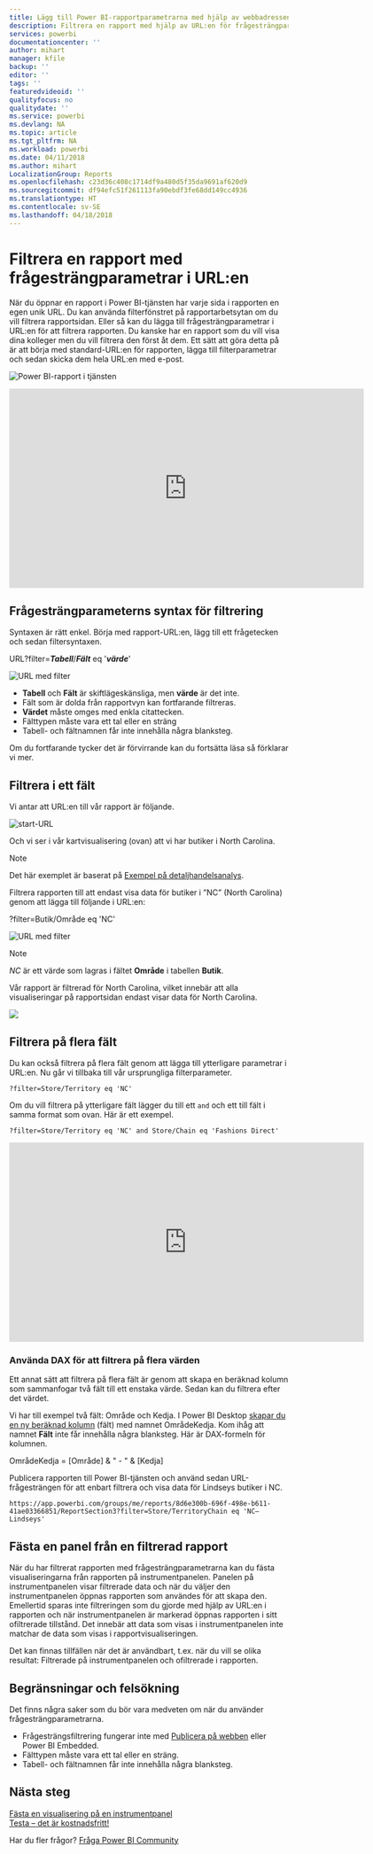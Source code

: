 ```yaml
---
title: Lägg till Power BI-rapportparametrarna med hjälp av webbadressen
description: Filtrera en rapport med hjälp av URL:en för frågesträngparametrar – du kan även filtrera på mer än ett fält.
services: powerbi
documentationcenter: ''
author: mihart
manager: kfile
backup: ''
editor: ''
tags: ''
featuredvideoid: ''
qualityfocus: no
qualitydate: ''
ms.service: powerbi
ms.devlang: NA
ms.topic: article
ms.tgt_pltfrm: NA
ms.workload: powerbi
ms.date: 04/11/2018
ms.author: mihart
LocalizationGroup: Reports
ms.openlocfilehash: c23d36c408c1714df9a480d5f35da9691af620d9
ms.sourcegitcommit: df94efc51f261113fa90ebdf3fe68dd149cc4936
ms.translationtype: HT
ms.contentlocale: sv-SE
ms.lasthandoff: 04/18/2018
---
```

# <a name="filter-a-report-using-query-string-parameters-in-the-url"></a>Filtrera en rapport med frågesträngparametrar i URL:en
När du öppnar en rapport i Power BI-tjänsten har varje sida i rapporten en egen unik URL. Du kan använda filterfönstret på rapportarbetsytan om du vill filtrera rapportsidan.  Eller så kan du lägga till frågesträngparametrar i URL:en för att filtrera rapporten. Du kanske har en rapport som du vill visa dina kolleger men du vill filtrera den först åt dem. Ett sätt att göra detta på är att börja med standard-URL:en för rapporten, lägga till filterparametrar och sedan skicka dem hela URL:en med e-post.

![Power BI-rapport i tjänsten](media/service-url-filters/power-bi-report2.png)

<iframe width="640" height="360" src="https://www.youtube.com/embed/WQFtN8nvM4A?list=PLv2BtOtLblH3YE_Ycas5B1GtcoFfJXavO&amp;showinfo=0" frameborder="0" allowfullscreen></iframe>

## <a name="query-string-parameter-syntax-for-filtering"></a>Frågesträngparameterns syntax för filtrering
Syntaxen är rätt enkel. Börja med rapport-URL:en, lägg till ett frågetecken och sedan filtersyntaxen.

URL?filter=***Tabell***/***Fält*** eq '***värde***'

![URL med filter](media/service-url-filters/power-bi-filter-urls7b.png)

* **Tabell** och **Fält** är skiftlägeskänsliga, men **värde** är det inte.
* Fält som är dolda från rapportvyn kan fortfarande filtreras.
* **Värdet** måste omges med enkla citattecken.
* Fälttypen måste vara ett tal eller en sträng
* Tabell- och fältnamnen får inte innehålla några blanksteg.

Om du fortfarande tycker det är förvirrande kan du fortsätta läsa så förklarar vi mer.  

## <a name="filter-on-a-field"></a>Filtrera i ett fält
Vi antar att URL:en till vår rapport är följande.

![start-URL](media/service-url-filters/power-bi-filter-urls6.png)

Och vi ser i vår kartvisualisering (ovan) att vi har butiker i North Carolina.

>[!NOTE]
>Det här exemplet är baserat på [Exempel på detaljhandelsanalys](sample-datasets.md).
> 

Filtrera rapporten till att endast visa data för butiker i ”NC” (North Carolina) genom att lägga till följande i URL:en:

?filter=Butik/Område eq 'NC'

![URL med filter](media/service-url-filters/power-bi-filter-urls7.png)

>[!NOTE]
>*NC* är ett värde som lagras i fältet **Område** i tabellen **Butik**.
> 
> 

Vår rapport är filtrerad för North Carolina, vilket innebär att alla visualiseringar på rapportsidan endast visar data för North Carolina.

![](media/service-url-filters/power-bi-report4.png)

## <a name="filter-on-multiple-fields"></a>Filtrera på flera fält
Du kan också filtrera på flera fält genom att lägga till ytterligare parametrar i URL:en. Nu går vi tillbaka till vår ursprungliga filterparameter.

```
?filter=Store/Territory eq 'NC'
```

Om du vill filtrera på ytterligare fält lägger du till ett `and` och ett till fält i samma format som ovan. Här är ett exempel.

```
?filter=Store/Territory eq 'NC' and Store/Chain eq 'Fashions Direct'
```

<iframe width="640" height="360" src="https://www.youtube.com/embed/0sDGKxOaC8w?showinfo=0" frameborder="0" allowfullscreen></iframe>


### <a name="using-dax-to-filter-on-multiple-values"></a>Använda DAX för att filtrera på flera värden
Ett annat sätt att filtrera på flera fält är genom att skapa en beräknad kolumn som sammanfogar två fält till ett enstaka värde. Sedan kan du filtrera efter det värdet.

Vi har till exempel två fält: Område och Kedja. I Power BI Desktop [skapar du en ny beräknad kolumn](desktop-tutorial-create-calculated-columns.md) (fält) med namnet OmrådeKedja. Kom ihåg att namnet **Fält** inte får innehålla några blanksteg. Här är DAX-formeln för kolumnen.

OmrådeKedja = [Område] & " - " & [Kedja]

Publicera rapporten till Power BI-tjänsten och använd sedan URL-frågesträngen för att enbart filtrera och visa data för Lindseys butiker i NC.

    https://app.powerbi.com/groups/me/reports/8d6e300b-696f-498e-b611-41ae03366851/ReportSection3?filter=Store/TerritoryChain eq 'NC–Lindseys'

## <a name="pin-a-tile-from-a-filtered-report"></a>Fästa en panel från en filtrerad rapport
När du har filtrerat rapporten med frågesträngparametrarna kan du fästa visualiseringarna från rapporten på instrumentpanelen. Panelen på instrumentpanelen visar filtrerade data och när du väljer den instrumentpanelen öppnas rapporten som användes för att skapa den.  Emellertid sparas inte filtreringen som du gjorde med hjälp av URL:en i rapporten och när instrumentpanelen är markerad öppnas rapporten i sitt ofiltrerade tillstånd.  Det innebär att data som visas i instrumentpanelen inte matchar de data som visas i rapportvisualiseringen.

Det kan finnas tillfällen när det är användbart, t.ex. när du vill se olika resultat: Filtrerade på instrumentpanelen och ofiltrerade i rapporten.

## <a name="limitations-and-troubleshooting"></a>Begränsningar och felsökning
Det finns några saker som du bör vara medveten om när du använder frågesträngparametrarna.

* Frågesträngsfiltrering fungerar inte med [Publicera på webben](service-publish-to-web.md) eller Power BI Embedded.   
* Fälttypen måste vara ett tal eller en sträng.
* Tabell- och fältnamnen får inte innehålla några blanksteg.

## <a name="next-steps"></a>Nästa steg
[Fästa en visualisering på en instrumentpanel](service-dashboard-pin-tile-from-report.md)  
[Testa – det är kostnadsfritt!](https://powerbi.com/)

Har du fler frågor? [Fråga Power BI Community](http://community.powerbi.com/)

